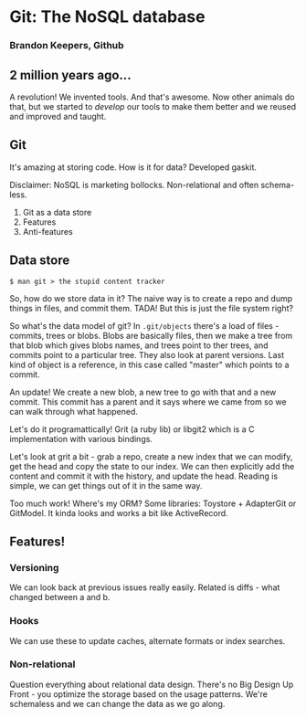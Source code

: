 # Git: The NoSQL database

### Brandon Keepers, Github

## 2 million years ago...

A revolution! We invented tools. And that's awesome. Now other animals do that, but we started to *develop* our tools to make them better and we reused and improved and taught.

## Git

It's amazing at storing code. How is it for data? Developed gaskit.

Disclaimer: NoSQL is marketing bollocks. Non-relational and often schema-less.

1. Git as a data store
2. Features
3. Anti-features

## Data store

`$ man git > the stupid content tracker`

So, how do we store data in it? The naive way is to create a repo and dump things in files, and commit them. TADA! But this is just the file system right?

So what's the data model of git? In `.git/objects` there's a load of files - commits, trees or blobs. Blobs are basically files, then we make a tree from that blob which gives blobs names, and trees point to ther trees, and commits point to a particular tree. They also look at parent versions. Last kind of object is a reference, in this case called "master" which points to a commit.

An update! We create a new blob, a new tree to go with that and a new commit. This commit has a parent and it says where we came from so we can walk through what happened.

Let's do it programattically! Grit (a ruby lib) or libgit2 which is a C implementation with various bindings.

Let's look at grit a bit - grab a repo, create a new index that we can modify, get the head and copy the state to our index. We can then explicitly add the content and commit it with the history, and update the head. Reading is simple, we can get things out of it in the same way.

Too much work! Where's my ORM? Some libraries: Toystore + AdapterGit or GitModel. It kinda looks and works a bit like ActiveRecord.

## Features!

### Versioning

We can look back at previous issues really easily. Related is diffs - what changed between a and b.

### Hooks

We can use these to update caches, alternate formats or index searches.

### Non-relational

Question everything about relational data design. There's no Big Design Up Front - you optimize the storage based on the usage patterns. We're schemaless and we can change the data as we go along.
